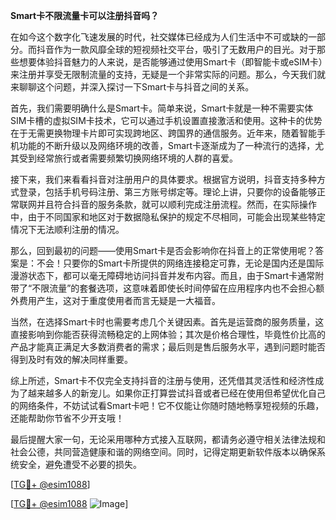 **Smart卡不限流量卡可以注册抖音吗？**

在如今这个数字化飞速发展的时代，社交媒体已经成为人们生活中不可或缺的一部分。而抖音作为一款风靡全球的短视频社交平台，吸引了无数用户的目光。对于那些想要体验抖音魅力的人来说，是否能够通过使用Smart卡（即智能卡或eSIM卡）来注册并享受无限制流量的支持，无疑是一个非常实际的问题。那么，今天我们就来聊聊这个问题，并深入探讨一下Smart卡与抖音之间的关系。

首先，我们需要明确什么是Smart卡。简单来说，Smart卡就是一种不需要实体SIM卡槽的虚拟SIM卡技术，它可以通过手机设置直接激活和使用。这种卡的优势在于无需更换物理卡片即可实现跨地区、跨国界的通信服务。近年来，随着智能手机功能的不断升级以及网络环境的改善，Smart卡逐渐成为了一种流行的选择，尤其受到经常旅行或者需要频繁切换网络环境的人群的喜爱。

接下来，我们来看看抖音对注册用户的具体要求。根据官方说明，抖音支持多种方式登录，包括手机号码注册、第三方账号绑定等。理论上讲，只要你的设备能够正常联网并且符合抖音的服务条款，就可以顺利完成注册流程。然而，在实际操作中，由于不同国家和地区对于数据隐私保护的规定不尽相同，可能会出现某些特定情况下无法顺利注册的情况。

那么，回到最初的问题——使用Smart卡是否会影响你在抖音上的正常使用呢？答案是：不会！只要你的Smart卡所提供的网络连接稳定可靠，无论是国内还是国际漫游状态下，都可以毫无障碍地访问抖音并发布内容。而且，由于Smart卡通常附带了“不限流量”的套餐选项，这意味着即使长时间停留在应用程序内也不会担心额外费用产生，这对于重度使用者而言无疑是一大福音。

当然，在选择Smart卡时也需要考虑几个关键因素。首先是运营商的服务质量，这直接影响到你能否获得流畅稳定的上网体验；其次是价格合理性，毕竟性价比高的产品才能真正满足大多数消费者的需求；最后则是售后服务水平，遇到问题时能否得到及时有效的解决同样重要。

综上所述，Smart卡不仅完全支持抖音的注册与使用，还凭借其灵活性和经济性成为了越来越多人的新宠儿。如果你正打算尝试抖音或者已经在使用但希望优化自己的网络条件，不妨试试看Smart卡吧！它不仅能让你随时随地畅享短视频的乐趣，还能帮助你节省不少开支哦！

最后提醒大家一句，无论采用哪种方式接入互联网，都请务必遵守相关法律法规和社会公德，共同营造健康和谐的网络空间。同时，记得定期更新软件版本以确保系统安全，避免遭受不必要的损失。

[[TG💪+ @esim1088](https://t.me/s/esim1088)]

[[TG💪+ @esim1088](https://t.me/s/esim1088) ![Image](https://i.postimg.cc/4NQfJmqS/Snipaste-2025-05-13-00-14-12.png)]
